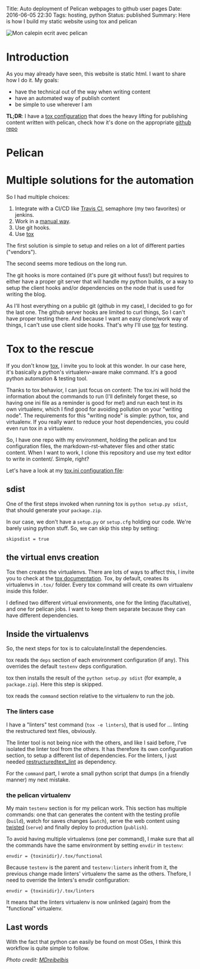 Title: Auto deployment of Pelican webpages to github user pages
Date: 2016-06-05 22:30
Tags: hosting, python
Status: published
Summary: Here is how I build my static website using tox and pelican

![Mon calepin ecrit avec pelican]({filename}/images/pelican.jpg)

# Introduction

As you may already have seen, this website is static html. I want to share how I do it.
My goals:

- have the technical out of the way when writing content
- have an automated way of publish content
- be simple to use wherever I am

**TL;DR**: I have a [tox configuration][tox.ini] that does the heavy lifting for publishing content written with pelican, check how it's done on the appropriate [github repo](https://github.com/evrardjp/evrardjp.github.io-sources/)

# Pelican

# Multiple solutions for the automation

So I had multiple choices:

1. Integrate with a CI/CD like [Travis CI](http://zonca.github.io/2013/09/automatically-build-pelican-and-publish-to-github-pages.html), semaphore (my two favorites) or jenkins.
2. Work in a [manual way](http://mathamy.com/migrating-to-github-pages-using-pelican.html).
3. Use git hooks.
4. Use [tox][tox]

The first solution is simple to setup and relies on a lot of different parties ("vendors").

The second seems more tedious on the long run.

The git hooks is more contained (it's pure git without fuss!) but requires to either have a proper git server that will handle my python builds, or a way to setup the client hooks and/or dependencies on the node that is used for writing the blog.

As I'll host everything on a public git (github in my case), I decided to go for the last one. The github server hooks are limited to curl things, So I can't have proper testing there. And because I want an easy clone/work way of things, I can't use use client side hooks. That's why I'll use [tox][tox] for testing.

# Tox to the rescue

If you don't know [tox][tox], I invite you to look at this wonder. In our case here, it's basically a python's virtualenv-aware make command. It's a good python automation & testing tool.

Thanks to tox behavior, I can just focus on content: The tox.ini will hold the information about the commands to run (I'll definitely forget these, so having one ini file as a reminder is good for me!) and run each test in its own virtualenv, which I find good for avoiding pollution on your "writing node".
The requirements for this "writing node" is simple: python, tox, and virtualenv.
If you really want to reduce your host dependencies, you could even run tox in a virtualenv.

So, I have one repo with my environment, holding the pelican and tox configuration files, the markdown-rst-whatever files and other static content.
When I want to work, I clone this repository and use my text editor to write in content/. Simple, right?

Let's have a look at my [tox.ini configuration file][tox.ini]:

## sdist

One of the first steps invoked when running tox is ``python setup.py sdist``, that should generate your `package.zip`.

In our case, we don't have a `setup.py` or `setup.cfg` holding our code. We're barely using python stuff.
So, we can skip this step by setting:

    skipsdist = true

## the virtual envs creation

Tox then creates the virtualenvs. There are lots of ways to affect this, I invite you to check at the [tox documentation][tox].
Tox, by default, creates its virtualenvs in `.tox/` folder. Every tox command will create its own virtualenv inside this folder.

I defined two different virtual environments, one for the linting (facultative), and one for pelican jobs. I want to keep them separate because they can have different dependencies.

## Inside the virtualenvs

So, the next steps for tox is to calculate/install the dependencies.

tox reads the `deps` section of each environment configuration (if any). This overrides the default `testenv` deps configuration.

tox then installs the result of the ``python setup.py sdist`` (for example, a `package.zip`). Here this step is skipped.

tox reads the `command` section relative to the virtualenv to run the job.

### The linters case

I have a "linters" test command (``tox -e linters``), that is used for ... linting the restructured text files, obviously.

The linter tool is not being nice with the others, and like I said before, I've isolated the linter tool from the others. It has therefore its own configuration section, to setup a different list of dependencies. For the linters, I just needed [restructuredtext_lint](https://pypi.python.org/pypi/restructuredtext_lint) as dependency.

For the `command` part, I wrote a small python script that dumps (in a friendly manner) my next mistake.

### the pelican virtualenv

My main `testenv` section is for my pelican work. This section has multiple commands: one that can generates the content with the testing profile (`build`), watch for saves changes (`watch`), serve the web content using [twisted][twisted] (`serve`) and finally deploy to production (`publish`).

To avoid having multiple virtualenvs (one per command), I make sure that all the commands have the same environment by setting `envdir` in `testenv`:

    envdir = {toxinidir}/.tox/functional

Because `testenv` is the parent and `testenv:linters` inherit from it, the previous change made linters' virtualenv the same as the others.
Thefore, I need to override the linters's envdir configuration:

    envdir = {toxinidir}/.tox/linters

It means that the linters virtualenv is now unlinked (again) from the "functional" virtualenv.

## Last words

With the fact that python can easily be found on most OSes, I think this workflow is quite simple to follow.

[tox]:https://tox.readthedocs.io/en/latest/
[tox.ini]:https://github.com/evrardjp/evrardjp.github.io-sources/blob/9ae74fd7b532ca33c2aa14cbcd79a4d704bd802a/tox.ini
[twisted]:https://twistedmatrix.com/trac/

*Photo credit: [MDreibelbis](https://www.flickr.com/photos/68704638@N04/26835201760)*
